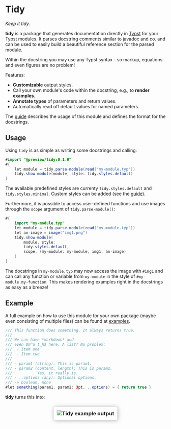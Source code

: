 
# Tidy
*Keep it tidy.*


**tidy** is a package that generates documentation directly in [Typst](https://typst.app/) for your Typst modules. It parses docstring comments similar to javadoc and co. and can be used to easily build a beautiful reference section for the parsed module.  

Within the docstring you may use any Typst syntax - so markup, equations and even figures are no problem!

Features:
- **Customizable** output styles. 
- Call your own module's code within the docstring, e.g., to **render examples**. 
- **Annotate types** of parameters and return values.
- Automatically read off default values for named parameters.


The [guide][guide-link] describes the usage of this module and defines the format for the docstrings. 

## Usage

Using `tidy` is as simple as writing some docstrings and calling:
```java
#import "@preview/tidy:0.1.0"
#{
    let module = tidy.parse-module(read("my-module.typ"))
    tidy.show-module(module, style: tidy.styles.default)
}
```

The available predefined styles are currenty `tidy.styles.default` and `tidy.styles.minimal`. Custom styles can be added (see the [guide][guide-link]). 

Furthermore, it is possible to access user-defined functions and use images through the `scope` argument of `tidy.parse-module()`:

```java
#{
    import "my-module.typ"
    let module = tidy.parse-module(read("my-module.typ"))
    let an-image = image("img1.png")
    tidy.show-module(
        module, style: 
        tidy.styles.default,
        scope: (my-module: my-module, img1: an-image)
    )
}
```
The docstrings in `my-module.typ` may now access the image with `#img1` and can call any function or variable from `my-module` in the style of `#my-module.my-function`. This makes rendering examples right in the docstrings as easy as a breeze!

## Example

A full example on how to use this module for your own package (maybe even consisting of multiple files) can be found at [examples](https://github.com/Mc-Zen/tidy/tree/main/examples).

```java
/// This function does something. It always returns true.
///
/// We can have *markdown* and 
/// even $m^a t_h$ here. A list? No problem:
///  - Item one 
///  - Item two 
/// 
/// - param1 (string): This is param1.
/// - param2 (content, length): This is param2.
///           Yes, it really is. 
/// - ..options (any): Optional options. 
/// -> boolean, none
#let something(param1, param2: 3pt, ..options) = { return true }
```

**tidy** turns this into:

<h3 align="center">
  <img alt="Tidy example output" src="https://github.com/Mc-Zen/tidy/assets/52877387/1aa5190b-d477-45fc-a679-5bfeb2725dc2" style="max-width: 100%; padding: 10px 10px; box-shadow: 1pt 1pt 10pt 0pt #AAAAAA; border-radius: 4pt; box-sizing: border-box; background: white">
</h3>

[guide-link]: https://github.com/Mc-Zen/tidy/releases/download/v0.1.0/tidy-guide.pdf